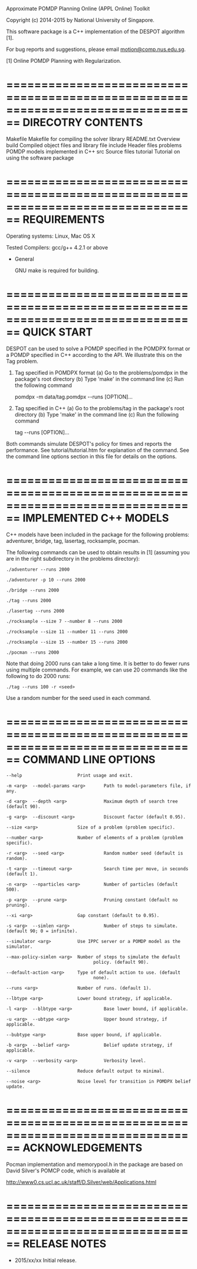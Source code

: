 Approximate POMDP Planning Online (APPL Online) Toolkit

Copyright (c) 2014-2015 by National University of Singapore.

This software package is a C++ implementation of the DESPOT algorithm [1].

For bug reports and suggestions, please email motion@comp.nus.edu.sg.

[1] Online POMDP Planning with Regularization.


================================================================================
DIRECOTRY CONTENTS
================================================================================

Makefile     Makefile for compiling the solver library
README.txt   Overview
build        Compiled object files and library file
include      Header files
problems     POMDP models implemented in C++
src          Source files
tutorial     Tutorial on using the software package

================================================================================
REQUIREMENTS
================================================================================

Operating systems: Linux, Mac OS X

Tested Compilers:         gcc/g++ 4.2.1 or above

* General

  GNU make is required for building.


================================================================================
QUICK START
================================================================================

DESPOT can be used to solve a POMDP specified in the POMDPX format or a POMDP
specified in C++ according to the API. We illustrate this on the Tag problem.

1. Tag specified in POMDPX format
(a) Go to the problems/pomdpx in the package's root directory 
(b) Type 'make' in the command line 
(c) Run the following command

	pomdpx -m data/tag.pomdpx --runs <N> [OPTION]...

2. Tag specified in C++ 
(a) Go to the problems/tag in the package's root directory 
(b) Type 'make' in the command line 
(c) Run the following command

	tag --runs <N> [OPTION]...

Both commands simulate DESPOT's policy for <N> times and reports the
performance. See tutorial/tutorial.htm for explanation of the command. See
the command line options section in this file for details on the options.

================================================================================
IMPLEMENTED C++ MODELS
================================================================================
C++ models have been included in the package for the following problems:
adventurer, bridge, tag, lasertag, rocksample, pocman.

The following commands can be used to obtain results in [1] (assuming you are
in the right subdirectory in the problems directory):

	./adventurer --runs 2000 

	./adventurer -p 10 --runs 2000

	./bridge --runs 2000

	./tag --runs 2000

	./lasertag --runs 2000

	./rocksample --size 7 --number 8 --runs 2000

	./rocksample --size 11 --number 11 --runs 2000

	./rocksample --size 15 --number 15 --runs 2000

	./pocman --runs 2000

Note that doing 2000 runs can take a long time. It is better to do fewer runs
using multiple commands. For example, we can use 20 commands like the
following to do 2000 runs:
  
	./tag --runs 100 -r <seed>

Use a random number for the seed used in each command.

================================================================================
COMMAND LINE OPTIONS
================================================================================
	--help                     Print usage and exit.

	-m <arg>  --model-params <arg>       Path to model-parameters file, if any.

	-d <arg>  --depth <arg>              Maximum depth of search tree (default 90).

	-g <arg>  --discount <arg>           Discount factor (default 0.95).

	--size <arg>               Size of a problem (problem specific).

	--number <arg>             Number of elements of a problem (problem specific).

	-r <arg>  --seed <arg>               Random number seed (default is random).

	-t <arg>  --timeout <arg>            Search time per move, in seconds (default 1).

	-n <arg>  --nparticles <arg>         Number of particles (default 500).

	-p <arg>  --prune <arg>              Pruning constant (default no pruning).

	--xi <arg>                 Gap constant (default to 0.95).

	-s <arg>  --simlen <arg>             Number of steps to simulate. (default 90; 0 = infinite).

	--simulator <arg>          Use IPPC server or a POMDP model as the simulator.

	--max-policy-simlen <arg>  Number of steps to simulate the default
                                     policy. (default 90).

	--default-action <arg>     Type of default action to use. (default
                                     none).

	--runs <arg>               Number of runs. (default 1).

	--lbtype <arg>             Lower bound strategy, if applicable.

	-l <arg>  --blbtype <arg>            Base lower bound, if applicable.

	-u <arg>  --ubtype <arg>             Upper bound strategy, if applicable.

	--bubtype <arg>            Base upper bound, if applicable.

	-b <arg>  --belief <arg>             Belief update strategy, if applicable.

	-v <arg>  --verbosity <arg>          Verbosity level.

	--silence                  Reduce default output to minimal.

	--noise <arg>              Noise level for transition in POMDPX belief update.

================================================================================
ACKNOWLEDGEMENTS
================================================================================
Pocman implementation and memorypool.h in the package are based on David
Silver's POMCP code, which is available at

  http://www0.cs.ucl.ac.uk/staff/D.Silver/web/Applications.html

================================================================================
RELEASE NOTES
================================================================================
* 2015/xx/xx Initial release.

